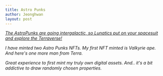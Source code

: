 ```yaml
---
title: Astro Punks
author: Jeonghwan
layout: post
---
```


<em>[The AstroPunks are going intergalactic, so Lunatics put on your spacesuit and explore the Terraverse!](https://knowhere.art/collections/terra1ty4u8tcf2cq9m86zgs42gg8szj4ulakcf0ka4k)<em>

I have minted two Astro Punks NFTs.
My first NFT minted is Valkyrie ape.
<a href="https://knowhere.art/collections/terra1ty4u8tcf2cq9m86zgs42gg8szj4ulakcf0ka4k"><span class="image centered"><img src="{{ 'assets/images/AstroPunk_329.png' | relative_url }}" alt="" /></span></a>
And here's one more man from Terra.
<a href="https://knowhere.art/collections/terra1ty4u8tcf2cq9m86zgs42gg8szj4ulakcf0ka4k"><span class="image centered"><img src="{{ 'assets/images/AstroPunk_1002.png' | relative_url }}" alt="" /></span></a>

Great experience to first mint my truly own digital assets.
And.. it's a bit addictive to draw randomly chosen properties.